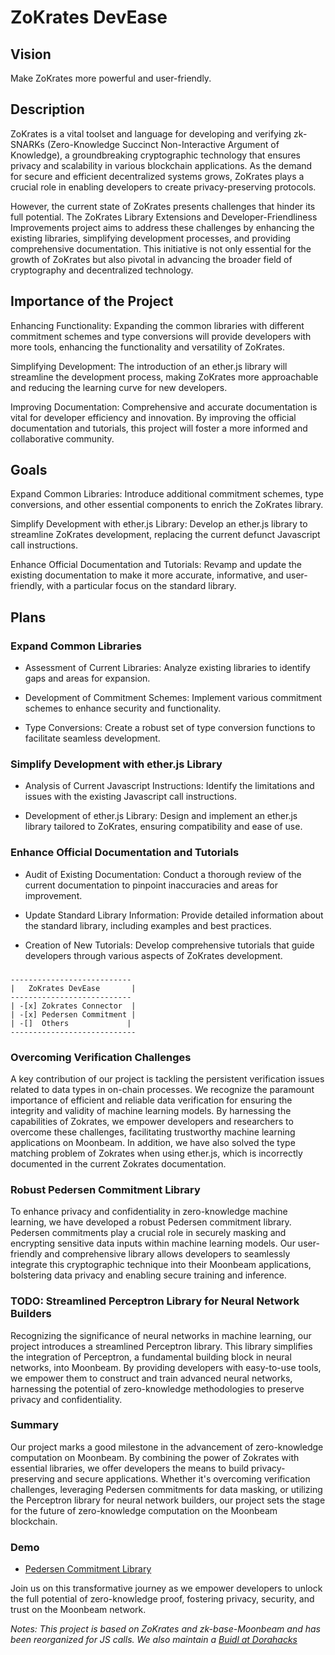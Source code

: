 # ZoKrates DevEase

## Vision
Make ZoKrates more powerful and user-friendly.

## Description
ZoKrates is a vital toolset and language for developing and verifying zk-SNARKs (Zero-Knowledge Succinct Non-Interactive Argument of Knowledge), a groundbreaking cryptographic technology that ensures privacy and scalability in various blockchain applications. As the demand for secure and efficient decentralized systems grows, ZoKrates plays a crucial role in enabling developers to create privacy-preserving protocols.

However, the current state of ZoKrates presents challenges that hinder its full potential. The ZoKrates Library Extensions and Developer-Friendliness Improvements project aims to address these challenges by enhancing the existing libraries, simplifying development processes, and providing comprehensive documentation. This initiative is not only essential for the growth of ZoKrates but also pivotal in advancing the broader field of cryptography and decentralized technology.


## Importance of the Project
Enhancing Functionality: Expanding the common libraries with different commitment schemes and type conversions will provide developers with more tools, enhancing the functionality and versatility of ZoKrates.

Simplifying Development: The introduction of an ether.js library will streamline the development process, making ZoKrates more approachable and reducing the learning curve for new developers.

Improving Documentation: Comprehensive and accurate documentation is vital for developer efficiency and innovation. By improving the official documentation and tutorials, this project will foster a more informed and collaborative community.

## Goals
Expand Common Libraries: Introduce additional commitment schemes, type conversions, and other essential components to enrich the ZoKrates library.

Simplify Development with ether.js Library: Develop an ether.js library to streamline ZoKrates development, replacing the current defunct Javascript call instructions.

Enhance Official Documentation and Tutorials: Revamp and update the existing documentation to make it more accurate, informative, and user-friendly, with a particular focus on the standard library.

## Plans
### Expand Common Libraries

- Assessment of Current Libraries: Analyze existing libraries to identify gaps and areas for expansion.

- Development of Commitment Schemes: Implement various commitment schemes to enhance security and functionality.

- Type Conversions: Create a robust set of type conversion functions to facilitate seamless development.

### Simplify Development with ether.js Library

- Analysis of Current Javascript Instructions: Identify the limitations and issues with the existing Javascript call instructions.

- Development of ether.js Library: Design and implement an ether.js library tailored to ZoKrates, ensuring compatibility and ease of use.

### Enhance Official Documentation and Tutorials

- Audit of Existing Documentation: Conduct a thorough review of the current documentation to pinpoint inaccuracies and areas for improvement.

- Update Standard Library Information: Provide detailed information about the standard library, including examples and best practices.

- Creation of New Tutorials: Develop comprehensive tutorials that guide developers through various aspects of ZoKrates development.

### 

```plantuml
---------------------------
|   ZoKrates DevEase       |
---------------------------
| -[x] Zokrates Connector  |
| -[x] Pedersen Commitment |
| -[]  Others             |
----------------------------
```

### Overcoming Verification Challenges
A key contribution of our project is tackling the persistent verification issues related to data types in on-chain processes. We recognize the paramount importance of efficient and reliable data verification for ensuring the integrity and validity of machine learning models. By harnessing the capabilities of Zokrates, we empower developers and researchers to overcome these challenges, facilitating trustworthy machine learning applications on Moonbeam. In addition, we have also solved the type matching problem of Zokrates when using ether.js, which is incorrectly documented in the current Zokrates documentation.

### Robust Pedersen Commitment Library
To enhance privacy and confidentiality in zero-knowledge machine learning, we have developed a robust Pedersen commitment library. Pedersen commitments play a crucial role in securely masking and encrypting sensitive data inputs within machine learning models. Our user-friendly and comprehensive library allows developers to seamlessly integrate this cryptographic technique into their Moonbeam applications, bolstering data privacy and enabling secure training and inference.

### TODO: Streamlined Perceptron Library for Neural Network Builders
Recognizing the significance of neural networks in machine learning, our project introduces a streamlined Perceptron library. This library simplifies the integration of Perceptron, a fundamental building block in neural networks, into Moonbeam. By providing developers with easy-to-use tools, we empower them to construct and train advanced neural networks, harnessing the potential of zero-knowledge methodologies to preserve privacy and confidentiality.


### Summary
Our project marks a good milestone in the advancement of zero-knowledge computation on Moonbeam. By combining the power of Zokrates with essential libraries, we offer developers the means to build privacy-preserving and secure applications. Whether it's overcoming verification challenges, leveraging Pedersen commitments for data masking, or utilizing the Perceptron library for neural network builders, our project sets the stage for the future of zero-knowledge computation on the Moonbeam blockchain.

### Demo
- [Pedersen Commitment Library](https://youtu.be/8kZHOQtp1Ck)


Join us on this transformative journey as we empower developers to unlock the full potential of zero-knowledge proof, fostering privacy, security, and trust on the Moonbeam network. 

*Notes: This project is based on ZoKrates and zk-base-Moonbeam and has been reorganized for JS calls. We also maintain a [Buidl at Dorahacks](https://dorahacks.io/buidl/7000)*